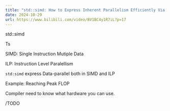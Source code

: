 ```yaml
---
title: "std::simd: How to Express Inherent Parallelism Efficiently Via Data-parallel Type by Matthias Kretz"
date: 2024-10-29
url: https://www.bilibili.com/video/BV1BC4y1R7iL?p=17
---
```


std::simd

Ts

SIMD: Single Instruction Mutiple Data

ILP: Instruction Level Paralellism

`std:simd` express Data-parallel both in SIMD and ILP

Example: Reaching Peak FLOP

Compiler need to know what hardware you can use.

/TODO
